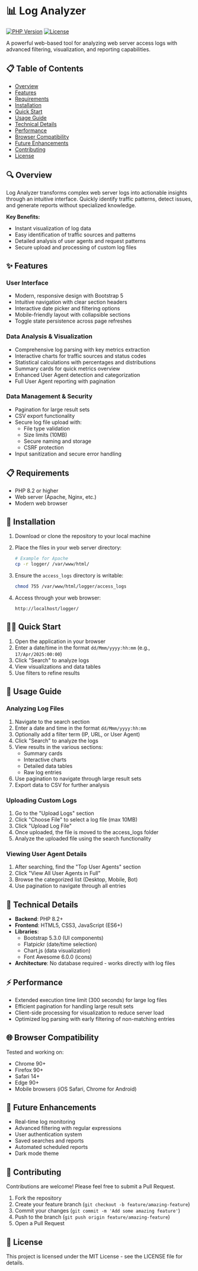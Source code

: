 # 📊 Log Analyzer

[![PHP Version](https://img.shields.io/badge/PHP-8.2%2B-blue.svg)](https://www.php.net/)
[![License](https://img.shields.io/badge/License-MIT-green.svg)](LICENSE)

A powerful web-based tool for analyzing web server access logs with advanced filtering, visualization, and reporting capabilities.


## 📋 Table of Contents

- [Overview](#-overview)
- [Features](#-features)
- [Requirements](#-requirements)
- [Installation](#-installation)
- [Quick Start](#-quick-start)
- [Usage Guide](#-usage-guide)
- [Technical Details](#-technical-details)
- [Performance](#-performance)
- [Browser Compatibility](#-browser-compatibility)
- [Future Enhancements](#-future-enhancements)
- [Contributing](#-contributing)
- [License](#-license)

## 🔍 Overview

Log Analyzer transforms complex web server logs into actionable insights through an intuitive interface. Quickly identify traffic patterns, detect issues, and generate reports without specialized knowledge.

**Key Benefits:**
- Instant visualization of log data
- Easy identification of traffic sources and patterns
- Detailed analysis of user agents and request patterns
- Secure upload and processing of custom log files

## ✨ Features

### User Interface
- Modern, responsive design with Bootstrap 5
- Intuitive navigation with clear section headers
- Interactive date picker and filtering options
- Mobile-friendly layout with collapsible sections
- Toggle state persistence across page refreshes

### Data Analysis & Visualization
- Comprehensive log parsing with key metrics extraction
- Interactive charts for traffic sources and status codes
- Statistical calculations with percentages and distributions
- Summary cards for quick metrics overview
- Enhanced User Agent detection and categorization
- Full User Agent reporting with pagination

### Data Management & Security
- Pagination for large result sets
- CSV export functionality
- Secure log file upload with:
  - File type validation
  - Size limits (10MB)
  - Secure naming and storage
  - CSRF protection
- Input sanitization and secure error handling

## 📋 Requirements

- PHP 8.2 or higher
- Web server (Apache, Nginx, etc.)
- Modern web browser

## 🚀 Installation

1. Download or clone the repository to your local machine

2. Place the files in your web server directory:
   ```bash
   # Example for Apache
   cp -r logger/ /var/www/html/
   ```

3. Ensure the `access_logs` directory is writable:
   ```bash
   chmod 755 /var/www/html/logger/access_logs
   ```

4. Access through your web browser:
   ```
   http://localhost/logger/
   ```

## 🏃‍♂️ Quick Start

1. Open the application in your browser
2. Enter a date/time in the format `dd/Mmm/yyyy:hh:mm` (e.g., `17/Apr/2025:00:00`)
3. Click "Search" to analyze logs
4. View visualizations and data tables
5. Use filters to refine results

## 📖 Usage Guide

### Analyzing Log Files

1. Navigate to the search section
2. Enter a date and time in the format `dd/Mmm/yyyy:hh:mm`
3. Optionally add a filter term (IP, URL, or User Agent)
4. Click "Search" to analyze the logs
5. View results in the various sections:
   - Summary cards
   - Interactive charts
   - Detailed data tables
   - Raw log entries
6. Use pagination to navigate through large result sets
7. Export data to CSV for further analysis

### Uploading Custom Logs

1. Go to the "Upload Logs" section
2. Click "Choose File" to select a log file (max 10MB)
3. Click "Upload Log File"
4. Once uploaded, the file is moved to the access_logs folder
5. Analyze the uploaded file using the search functionality

### Viewing User Agent Details

1. After searching, find the "Top User Agents" section
2. Click "View All User Agents in Full"
3. Browse the categorized list (Desktop, Mobile, Bot)
4. Use pagination to navigate through all entries

## 🔧 Technical Details

- **Backend**: PHP 8.2+
- **Frontend**: HTML5, CSS3, JavaScript (ES6+)
- **Libraries**:
  - Bootstrap 5.3.0 (UI components)
  - Flatpickr (date/time selection)
  - Chart.js (data visualization)
  - Font Awesome 6.0.0 (icons)
- **Architecture**: No database required - works directly with log files

## ⚡ Performance

- Extended execution time limit (300 seconds) for large log files
- Efficient pagination for handling large result sets
- Client-side processing for visualization to reduce server load
- Optimized log parsing with early filtering of non-matching entries

## 🌐 Browser Compatibility

Tested and working on:
- Chrome 90+
- Firefox 90+
- Safari 14+
- Edge 90+
- Mobile browsers (iOS Safari, Chrome for Android)

## 🔮 Future Enhancements

- Real-time log monitoring
- Advanced filtering with regular expressions
- User authentication system
- Saved searches and reports
- Automated scheduled reports
- Dark mode theme

## 👥 Contributing

Contributions are welcome! Please feel free to submit a Pull Request.

1. Fork the repository
2. Create your feature branch (`git checkout -b feature/amazing-feature`)
3. Commit your changes (`git commit -m 'Add some amazing feature'`)
4. Push to the branch (`git push origin feature/amazing-feature`)
5. Open a Pull Request

## 📄 License

This project is licensed under the MIT License - see the LICENSE file for details.
